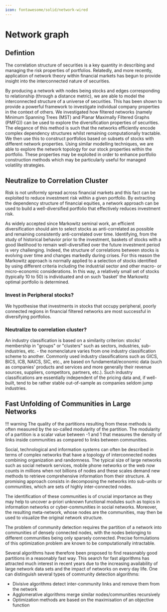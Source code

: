 ```yaml
---
icon: fontawesome/solid/network-wired
---
```


# Network graph

## Defintion

The correlation structure of securities is a key quantity in describing and managing the risk properties of portfolios. Relatedly, and more recently, application of network theory within financial markets has begun to provide insight into the interconnected nature of securities.

By producing a network with nodes being stocks and edges corresponding to relationship (through a distance metric), we are able to model the interconnected structure of a universe of securities. This has been shown to provide a powerful framework to investigate individual company properties in the context of others. We investigated how filtered networks (namely Minimum Spanning Trees (MST) and Planar Maximally Filtered Graphs (PMFG)) can be used to explore the diversification properties of securities. The elegance of this method is such that the networks efficiently encode complex dependency structures whilst remaining computationally tractable. We then use this to construct portfolios based on subsets of stocks with different network properties. Using similar modelling techniques, we are able to explore the network topology for our stock properties within the portfolio. These properties may be exploited in order to enhance portfolio construction methods which may be particularly useful for managed volatility strategies.

## Neutralize to Correlation Cluster

Risk is not uniformly spread across financial markets and this fact can be exploited to reduce investment risk within a given portfolio. By extracting the dependency structure of financial equities, a network approach can be used to build a well-diversified portfolio that effectively reduces investment risk. 

As widely accepted since Markowitz seminal work, an efficient diversification should aim to select stocks as anti-correlated as possible and remaining consistently anti-correlated over time. Identifying, from the study of historical behavior prior to the investment, baskets of stocks with a good likelihood to remain well-diversified over the future investment period is very challenging. Indeed, the structure of correlations between stocks is evolving over time and changes markedly during crises. For this reason the Markowitz approach is normally applied to a selection of stocks identified by using different criteria including the industrial sector and other macro- or micro-economic considerations. In this way, a relatively small set of stocks (typically 10 to 50) is individuated and on such 'basket' the Markowitz optimal portfolio is determined.

### Invest in Peripheral stocks? 

We hypothesise that investments in stocks that occupy peripheral, poorly connected regions in financial filtered networks are most successful in diversifying portfolios.

### Neutralize to correlation cluster? 

An industry classification is based on a similarity criterion: stocks' membership in "groups" or "clusters" such as sectors, industries, sub-industries, etc. - the nomenclature varies from one industry classification scheme to another. Commonly used industry classifications such as GICS, BICS, ICB, NAICS, SIC, etc., are based on fundamental/economic data (such as companies' products and services and more generally their revenue sources, suppliers, competitors, partners, etc.). Such industry classifications are essentially independent of the pricing data and, if well-built, tend to be rather stable out-of-sample as companies seldom jump industries. 

## Fast Unfolding of Communities in Large Networks

!!! warning 
    The quality of the partitions resulting from these methods is often measured by the so-called modularity of the partition. The modularity of a partition is a scalar value between -1 and 1 that measures the density of links inside communities as compared to links between communities. 

Social, technological and information systems can often be described in terms of complex networks that have a topology of interconnected nodes combining organization and randomness. The typical size of large networks such as social network services, mobile phone networks or the web now counts in millions when not billions of nodes and these scales demand new methods to retrieve comprehensive information from their structure. A promising approach consists in decomposing the networks into sub-units or communities, which are sets of highly inter-connected nodes. 

The identification of these communities is of crucial importance as they may help to uncover a-priori unknown functional modules such as topics in information networks or cyber-communities in social networks. Moreover, the resulting meta-network, whose nodes are the communities, may then be used to visualize the original network structure.

The problem of community detection requires the partition of a network into communities of densely connected nodes, with the nodes belonging to different communities being only sparsely connected. Precise formulations of this optimization problem are known to be computationally intractable. 

Several algorithms have therefore been proposed to find reasonably good partitions in a reasonably fast way. This search for fast algorithms has attracted much interest in recent years due to the increasing availability of large network data sets and the impact of networks on every day life. One can distinguish several types of community detection algorithms: 

* Divisive algorithms detect inter-community links and remove them from the network
* Agglomerative algorithms merge similar nodes/communities recursively
* Optimization methods are based on the maximisation of an objective function
